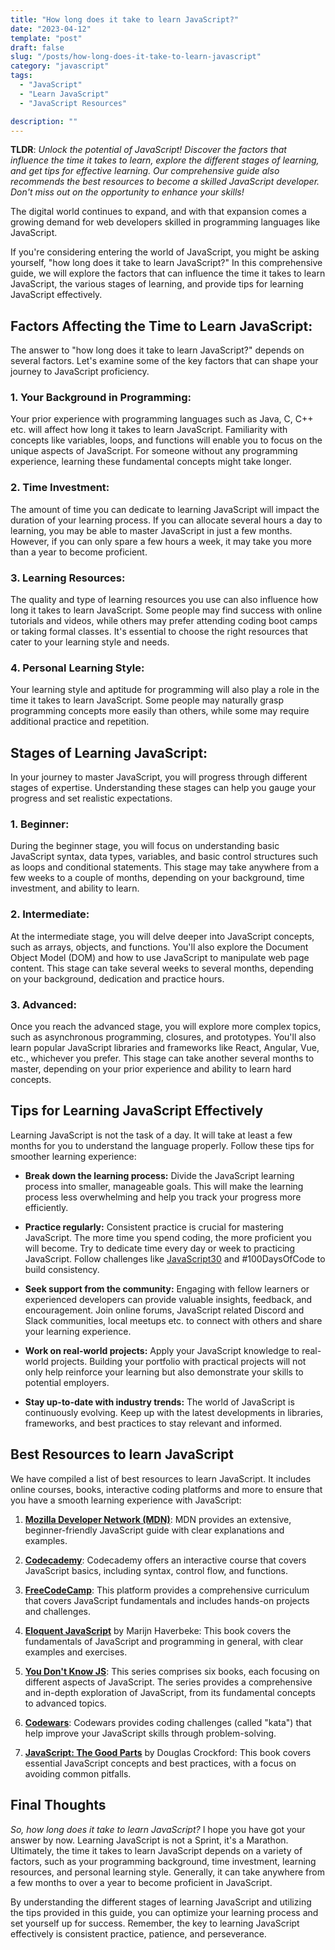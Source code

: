 ```yaml
---
title: "How long does it take to learn JavaScript?"
date: "2023-04-12"
template: "post"
draft: false
slug: "/posts/how-long-does-it-take-to-learn-javascript"
category: "javascript"
tags:
  - "JavaScript"
  - "Learn JavaScript"
  - "JavaScript Resources"

description: ""
---
```


**TLDR**: _Unlock the potential of JavaScript! Discover the factors that influence the time it takes to learn, explore the different stages of learning, and get tips for effective learning. Our comprehensive guide also recommends the best resources to become a skilled JavaScript developer. Don't miss out on the opportunity to enhance your skills!_

The digital world continues to expand, and with that expansion comes a growing demand for web developers skilled in programming languages like JavaScript.

If you're considering entering the world of JavaScript, you might be asking yourself, "how long does it take to learn JavaScript?" In this comprehensive guide, we will explore the factors that can influence the time it takes to learn JavaScript, the various stages of learning, and provide tips for learning JavaScript effectively.

## Factors Affecting the Time to Learn JavaScript:

The answer to "how long does it take to learn JavaScript?" depends on several factors. Let's examine some of the key factors that can shape your journey to JavaScript proficiency.

### 1. Your Background in Programming:

Your prior experience with programming languages such as Java, C, C++ etc. will affect how long it takes to learn JavaScript. Familiarity with concepts like variables, loops, and functions will enable you to focus on the unique aspects of JavaScript. For someone without any programming experience, learning these fundamental concepts might take longer.

### 2. Time Investment:

The amount of time you can dedicate to learning JavaScript will impact the duration of your learning process. If you can allocate several hours a day to learning, you may be able to master JavaScript in just a few months. However, if you can only spare a few hours a week, it may take you more than a year to become proficient.

### 3. Learning Resources:

The quality and type of learning resources you use can also influence how long it takes to learn JavaScript. Some people may find success with online tutorials and videos, while others may prefer attending coding boot camps or taking formal classes. It's essential to choose the right resources that cater to your learning style and needs.

### 4. Personal Learning Style:

Your learning style and aptitude for programming will also play a role in the time it takes to learn JavaScript. Some people may naturally grasp programming concepts more easily than others, while some may require additional practice and repetition.

## Stages of Learning JavaScript:

In your journey to master JavaScript, you will progress through different stages of expertise. Understanding these stages can help you gauge your progress and set realistic expectations.

### 1. Beginner:

During the beginner stage, you will focus on understanding basic JavaScript syntax, data types, variables, and basic control structures such as loops and conditional statements. This stage may take anywhere from a few weeks to a couple of months, depending on your background, time investment, and ability to learn.

### 2. Intermediate:

At the intermediate stage, you will delve deeper into JavaScript concepts, such as arrays, objects, and functions. You'll also explore the Document Object Model (DOM) and how to use JavaScript to manipulate web page content. This stage can take several weeks to several months, depending on your background, dedication and practice hours.

### 3. Advanced:

Once you reach the advanced stage, you will explore more complex topics, such as asynchronous programming, closures, and prototypes. You'll also learn popular JavaScript libraries and frameworks like React, Angular, Vue, etc., whichever you prefer. This stage can take another several months to master, depending on your prior experience and ability to learn hard concepts.

## Tips for Learning JavaScript Effectively

Learning JavaScript is not the task of a day. It will take at least a few months for you to understand the language properly. Follow these tips for smoother learning experience:

- **Break down the learning process:** Divide the JavaScript learning process into smaller, manageable goals. This will make the learning process less overwhelming and help you track your progress more efficiently.

- **Practice regularly:** Consistent practice is crucial for mastering JavaScript. The more time you spend coding, the more proficient you will become. Try to dedicate time every day or week to practicing JavaScript. Follow challenges like [JavaScript30](https://javascript30.com/) and #100DaysOfCode to build consistency.

- **Seek support from the community:** Engaging with fellow learners or experienced developers can provide valuable insights, feedback, and encouragement. Join online forums, JavaScript related Discord and Slack communities, local meetups etc. to connect with others and share your learning experience.

- **Work on real-world projects:** Apply your JavaScript knowledge to real-world projects. Building your portfolio with practical projects will not only help reinforce your learning but also demonstrate your skills to potential employers.

- **Stay up-to-date with industry trends:** The world of JavaScript is continuously evolving. Keep up with the latest developments in libraries, frameworks, and best practices to stay relevant and informed.

## Best Resources to learn JavaScript

We have compiled a list of best resources to learn JavaScript. It includes online courses, books, interactive coding platforms and more to ensure that you have a smooth learning experience with JavaScript:

1. **[Mozilla Developer Network (MDN)](https://developer.mozilla.org/en-US/docs/Web/JavaScript)**: MDN provides an extensive, beginner-friendly JavaScript guide with clear explanations and examples.
2. **[Codecademy](https://codecademy.com/learn/introduction-to-javascript)**: Codecademy offers an interactive course that covers JavaScript basics, including syntax, control flow, and functions.

3. **[FreeCodeCamp](https://www.freecodecamp.org/learn/javascript-algorithms-and-data-structures/)**: This platform provides a comprehensive curriculum that covers JavaScript fundamentals and includes hands-on projects and challenges.

4. **[Eloquent JavaScript](https://eloquentjavascript.net/)** by Marijn Haverbeke: This book covers the fundamentals of JavaScript and programming in general, with clear examples and exercises.

5. **[You Don't Know JS](https://github.com/getify/You-Dont-Know-JS)**: This series comprises six books, each focusing on different aspects of JavaScript. The series provides a comprehensive and in-depth exploration of JavaScript, from its fundamental concepts to advanced topics.

6. **[Codewars](https://www.codewars.com/collections/js-code-challenges)**: Codewars provides coding challenges (called "kata") that help improve your JavaScript skills through problem-solving.

7. **[JavaScript: The Good Parts](https://www.oreilly.com/library/view/javascript-the-good/9780596517748/)** by Douglas Crockford: This book covers essential JavaScript concepts and best practices, with a focus on avoiding common pitfalls.

## Final Thoughts

_So, how long does it take to learn JavaScript?_ I hope you have got your answer by now. Learning JavaScript is not a Sprint, it's a Marathon. Ultimately, the time it takes to learn JavaScript depends on a variety of factors, such as your programming background, time investment, learning resources, and personal learning style. Generally, it can take anywhere from a few months to over a year to become proficient in JavaScript.

By understanding the different stages of learning JavaScript and utilizing the tips provided in this guide, you can optimize your learning process and set yourself up for success. Remember, the key to learning JavaScript effectively is consistent practice, patience, and perseverance.
